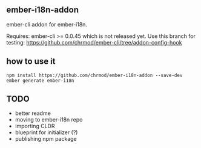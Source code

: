 ## ember-i18n-addon

ember-cli addon for ember-i18n.

Requires: ember-cli >= 0.0.45 which is not released yet. 
Use this branch for testing: https://github.com/chrmod/ember-cli/tree/addon-config-hook

## how to use it


```
npm install https://github.com/chrmod/ember-i18n-addon --save-dev
ember generate ember-i18n
```

## TODO

* better readme
* moving to ember-i18n repo
* importing CLDR
* blueprint for initializer (?)
* publishing npm package

